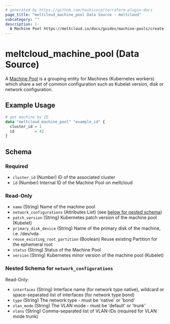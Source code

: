 ```yaml
---
# generated by https://github.com/hashicorp/terraform-plugin-docs
page_title: "meltcloud_machine_pool Data Source - meltcloud"
subcategory: ""
description: |-
  A Machine Pool https://meltcloud.io/docs/guides/machine-pools/create.html is a grouping entity for Machines (Kubernetes workers) which share a set of common configuration such as Kubelet version, disk or network configuration.
---
```


# meltcloud_machine_pool (Data Source)

A [Machine Pool](https://meltcloud.io/docs/guides/machine-pools/create.html) is a grouping entity for Machines (Kubernetes workers) which share a set of common configuration such as Kubelet version, disk or network configuration.

## Example Usage

```terraform
# get machine by ID
data "meltcloud_machine_pool" "example_id" {
  cluster_id = 1
  id         = 42
}
```

<!-- schema generated by tfplugindocs -->
## Schema

### Required

- `cluster_id` (Number) ID of the associated cluster
- `id` (Number) Internal ID of the Machine Pool on meltcloud

### Read-Only

- `name` (String) Name of the machine pool
- `network_configurations` (Attributes List) (see [below for nested schema](#nestedatt--network_configurations))
- `patch_version` (String) Kubernetes patch version of the machine pool (Kubelet)
- `primary_disk_device` (String) Name of the primary disk of the machine, i.e. /dev/vda
- `reuse_existing_root_partition` (Boolean) Reuse existing Partition for the ephemeral root
- `status` (String) Status of the Machine Pool
- `version` (String) Kubernetes minor version of the machine pool (Kubelet)

<a id="nestedatt--network_configurations"></a>
### Nested Schema for `network_configurations`

Read-Only:

- `interfaces` (String) Interface name (for network type native), wildcard or space-separated list of interfaces (for network type bond)
- `type` (String) The network type - must be 'native' or 'bond'
- `vlan_mode` (String) The VLAN mode - must be 'default' or 'trunk'
- `vlans` (String) Comma-separated list of VLAN-IDs (required for VLAN mode trunk)
